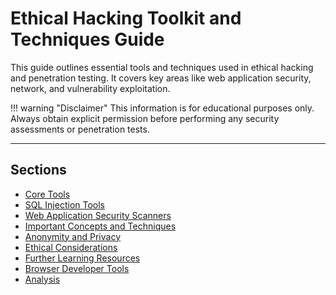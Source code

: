# Ethical Hacking Toolkit and Techniques Guide

This guide outlines essential tools and techniques used in ethical hacking and penetration testing. It covers key areas like web application security, network, and vulnerability exploitation.

!!! warning "Disclaimer"
    This information is for educational purposes only.  Always obtain explicit permission before performing any security assessments or penetration tests.

---

## Sections

*   [Core Tools](core-tools.md)
*   [SQL Injection Tools](sql-injection-tools.md)
*   [Web Application Security Scanners](web-application-scanners.md)
*   [Important Concepts and Techniques](important-concepts.md)
*   [Anonymity and Privacy](anonymity-privacy.md)
*   [Ethical Considerations](ethical-considerations.md)
*   [Further Learning Resources](further-learning.md)
*   [Browser Developer Tools](browser-devtools.md)
*   [Analysis](api-analysis.md)
